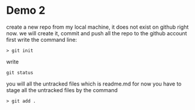 # Demo 2

create a new repo from my local machine, it does not exist on github right now.
 we will create it, commit and push all the repo to the github account
 first write the command line:
 ```
 > git init
 ```
 write
 ```
 git status
 ```
 you will all the untracked files which is readme.md for now 
 you have to stage all the untracked files by the command
 
 ```
> git add .
```
